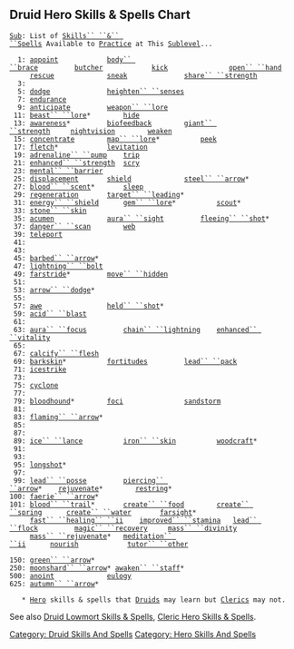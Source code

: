 ## Druid Hero Skills & Spells Chart

[`Sub`](Sublevel.md "wikilink")`: List of `[`Skills`` ``&`` ``Spells`](:Category:_Skills_And_Spells.md "wikilink")` Available to `[`Practice`](Practice.md "wikilink")` at This `[`Sublevel`](Sublevel.md "wikilink")`...`  
`     `  
`  1: `[`appoint`](Appoint.md "wikilink")`            `[`body`` ``brace`](Body_Brace.md "wikilink")`         `[`butcher`](Butcher.md "wikilink")`            `[`kick`](Kick.md "wikilink")`               `[`open`` ``hand`](Open_Hand.md "wikilink")  
`     `[`rescue`](Rescue.md "wikilink")`             `[`sneak`](Sneak.md "wikilink")`              `[`share`` ``strength`](Share_Strength.md "wikilink")  
`  3: `  
`  5: `[`dodge`](Dodge.md "wikilink")`              `[`heighten`` ``senses`](Heighten_Senses.md "wikilink")  
`  7: `[`endurance`](Endurance.md "wikilink")  
`  9: `[`anticipate`](Anticipate.md "wikilink")`         `[`weapon`` ``lore`](Weapon_Lore.md "wikilink")  
` 11: `[`beast`` ``lore`](Beast_Lore.md "wikilink")`*        `[`hide`](Hide.md "wikilink")  
` 13: `[`awareness`](Awareness_(command/skill).md "wikilink")`*         `[`biofeedback`](Biofeedback.md "wikilink")`        `[`giant`` ``strength`](Giant_Strength.md "wikilink")`     `[`nightvision`](Nightvision.md "wikilink")`        `[`weaken`](Weaken.md "wikilink")  
` 15: `[`concentrate`](Concentrate.md "wikilink")`        `[`map`` ``lore`](Map_Lore.md "wikilink")`*          `[`peek`](Peek.md "wikilink")  
` 17: `[`fletch`](Fletch.md "wikilink")`*            `[`levitation`](Levitation.md "wikilink")  
` 19: `[`adrenaline`` ``pump`](Adrenaline_Pump.md "wikilink")`    `[`trip`](Trip.md "wikilink")  
` 21: `[`enhanced`` ``strength`](Enhanced_Strength.md "wikilink")`  `[`scry`](Scry.md "wikilink")  
` 23: `[`mental`` ``barrier`](Mental_Barrier.md "wikilink")  
` 25: `[`displacement`](Displacement.md "wikilink")`       `[`shield`](Shield.md "wikilink")`             `[`steel`` ``arrow`](Steel_Arrow.md "wikilink")`*`  
` 27: `[`blood`` ``scent`](Blood_Scent.md "wikilink")`*       `[`sleep`](Sleep_(spell).md "wikilink")  
` 29: `[`regeneration`](Regeneration.md "wikilink")`       `[`target`` ``leading`](Target_Leading.md "wikilink")`*`  
` 31: `[`energy`` ``shield`](Energy_Shield.md "wikilink")`      `[`gem`` ``lore`](Gem_Lore.md "wikilink")`*          `[`scout`](Scout.md "wikilink")`*`  
` 33: `[`stone`` ``skin`](Stone_Skin.md "wikilink")  
` 35: `[`acumen`](Acumen.md "wikilink")`             `[`aura`` ``sight`](Aura_Sight.md "wikilink")`         `[`fleeing`` ``shot`](Fleeing_Shot.md "wikilink")`*`  
` 37: `[`danger`` ``scan`](Danger_Scan.md "wikilink")`        `[`web`](Web.md "wikilink")  
` 39: `[`teleport`](Teleport.md "wikilink")  
` 41: `  
` 43: `  
` 45: `[`barbed`` ``arrow`](Barbed_Arrow.md "wikilink")`*`  
` 47: `[`lightning`` ``bolt`](Lightning_Bolt.md "wikilink")  
` 49: `[`farstride`](Farstride.md "wikilink")`*         `[`move`` ``hidden`](Move_Hidden.md "wikilink")  
` 51: `  
` 53: `[`arrow`` ``dodge`](Arrow_Dodge.md "wikilink")`*`  
` 55: `  
` 57: `[`awe`](Awe.md "wikilink")`                `[`held`` ``shot`](Held_Shot.md "wikilink")`*`  
` 59: `[`acid`` ``blast`](Acid_Blast.md "wikilink")  
` 61: `  
` 63: `[`aura`` ``focus`](Aura_Focus.md "wikilink")`         `[`chain`` ``lightning`](Chain_Lightning.md "wikilink")`    `[`enhanced`` ``vitality`](Enhanced_Vitality.md "wikilink")  
` 65: `  
` 67: `[`calcify`` ``flesh`](Calcify_Flesh.md "wikilink")  
` 69: `[`barkskin`](Barkskin.md "wikilink")`*          `[`fortitudes`](Fortitudes.md "wikilink")`         `[`lead`` ``pack`](Lead_Pack.md "wikilink")  
` 71: `[`icestrike`](Icestrike.md "wikilink")  
` 73: `  
` 75: `[`cyclone`](Cyclone.md "wikilink")  
` 77: `  
` 79: `[`bloodhound`](Bloodhound.md "wikilink")`*        `[`foci`](Foci.md "wikilink")`               `[`sandstorm`](Sandstorm.md "wikilink")  
` 81: `  
` 83: `[`flaming`` ``arrow`](Flaming_Arrow.md "wikilink")`*`  
` 85: `  
` 87: `  
` 89: `[`ice`` ``lance`](Ice_Lance.md "wikilink")`          `[`iron`` ``skin`](Iron_Skin.md "wikilink")`          `[`woodcraft`](Woodcraft.md "wikilink")`*`  
` 91: `  
` 93: `  
` 95: `[`longshot`](Longshot.md "wikilink")`*`  
` 97: `  
` 99: `[`lead`` ``posse`](Lead_Posse.md "wikilink")`         `[`piercing`` ``arrow`](Piercing_Arrow.md "wikilink")`*    `[`rejuvenate`](Rejuvenate.md "wikilink")`*        `[`restring`](Restring.md "wikilink")`*`  
`100: `[`faerie`` ``arrow`](Faerie_Arrow.md "wikilink")`*`  
`101: `[`blood`` ``trail`](Blood_Trail.md "wikilink")`*       `[`create`` ``food`](Create_Food.md "wikilink")`        `[`create`` ``spring`](Create_Spring.md "wikilink")`      `[`create`` ``water`](Create_Water.md "wikilink")`       `[`farsight`](Farsight.md "wikilink")`*`  
`     `[`fast`` ``healing`` ``ii`](Fast_Healing_II.md "wikilink")`    `[`improved`` ``stamina`](Improved_Stamina.md "wikilink")`   `[`lead`` ``flock`](Lead_Flock.md "wikilink")`         `[`magic`` ``recovery`](Magic_Recovery.md "wikilink")`     `[`mass`` ``divinity`](Mass_Divinity.md "wikilink")  
`     `[`mass`` ``rejuvenate`](Mass_Rejuvenate.md "wikilink")`*   `[`meditation`` ``ii`](Meditation_II.md "wikilink")`      `[`nourish`](Nourish.md "wikilink")`            `[`tutor`` ``other`](Tutor_Other.md "wikilink")  
`     `  
`150: `[`green`` ``arrow`](Green_Arrow.md "wikilink")`*`  
`250: `[`moonshard`` ``arrow`](Moonshard_Arrow.md "wikilink")`* `[`awaken`` ``staff`](Awaken_Staff.md "wikilink")`*`  
`500: `[`anoint`](Anoint.md "wikilink")`             `[`eulogy`](Eulogy.md "wikilink")  
`625: `[`autumn`` ``arrow`](Autumn_Arrow.md "wikilink")`*`  
`     `  
`   * `[`Hero`](:Category:_Hero.md "wikilink")` skills & spells that `[`Druids`](:Category:_Druids.md "wikilink")` may learn but `[`Clerics`](:Category:_Clerics.md "wikilink")` may not.`

See also [Druid Lowmort Skills &
Spells](:Category:_Druid_Lowmort_Skills_And_Spells.md "wikilink"),
[Cleric Hero Skills &
Spells](:Category:_Cleric_Hero_Skills_And_Spells.md "wikilink").

[Category: Druid Skills And
Spells](Category:_Druid_Skills_And_Spells "wikilink") [Category: Hero
Skills And Spells](Category:_Hero_Skills_And_Spells "wikilink")
